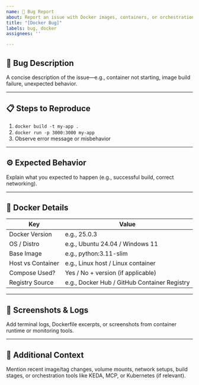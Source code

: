 ```yaml
---
name: 🐳 Bug Report
about: Report an issue with Docker images, containers, or orchestration
title: "[Docker Bug]"
labels: bug, docker
assignees: ''

---
```


## 🐛 Bug Description

A concise description of the issue—e.g., container not starting, image build failure, unexpected behavior.

---

## 📋 Steps to Reproduce

1. `docker build -t my-app .`
2. `docker run -p 3000:3000 my-app`
3. Observe error message or misbehavior

---

## ⚙️ Expected Behavior

Explain what you expected to happen (e.g., successful build, correct networking).

---

## 🐳 Docker Details

| Key              | Value                     |
|------------------|---------------------------|
| Docker Version    | e.g., 25.0.3              |
| OS / Distro       | e.g., Ubuntu 24.04 / Windows 11 |
| Base Image        | e.g., python:3.11-slim    |
| Host vs Container | e.g., Linux host / Linux container |
| Compose Used?     | Yes / No + version (if applicable) |
| Registry Source   | e.g., Docker Hub / GitHub Container Registry |

---

## 📸 Screenshots & Logs

Add terminal logs, Dockerfile excerpts, or screenshots from container runtime or monitoring tools.

---

## 🧠 Additional Context

Mention recent image/tag changes, volume mounts, network setups, build stages, or orchestration tools like KEDA, MCP, or Kubernetes (if relevant).